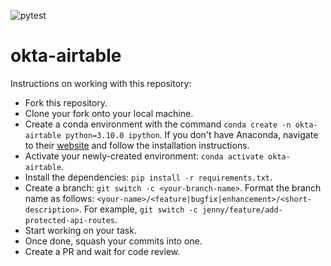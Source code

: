 ![pytest](https://github.com/anish-sinha1/core-dichromatic/actions/workflows/tests.yaml/badge.svg)

# okta-airtable

Instructions on working with this repository:

- Fork this repository.
- Clone your fork onto your local machine.
- Create a conda environment with the command `conda create -n okta-airtable python=3.10.0 ipython`. If you don't have Anaconda, navigate to their [website](https://www.anaconda.com/) and follow the installation instructions.
- Activate your newly-created environment: `conda activate okta-airtable`.
- Install the dependencies: `pip install -r requirements.txt`.
- Create a branch: `git switch -c <your-branch-name>`. Format the branch name as follows: `<your-name>/<feature|bugfix|enhancement>/<short-description>`. For example, `git switch -c jenny/feature/add-protected-api-routes`.
- Start working on your task.
- Once done, squash your commits into one.
- Create a PR and wait for code review.
